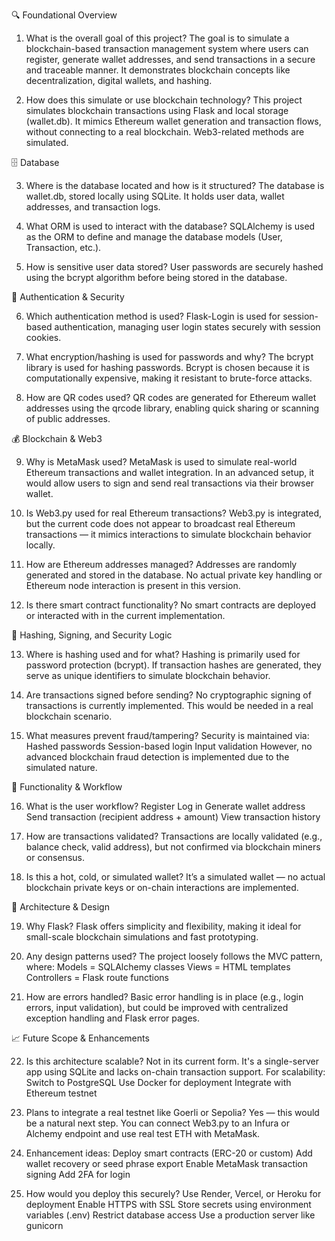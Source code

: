 🔍 Foundational Overview

1. What is the overall goal of this project?
The goal is to simulate a blockchain-based transaction management system where users can register, generate wallet addresses, and send transactions in a secure and traceable manner. It demonstrates blockchain concepts like decentralization, digital wallets, and hashing.


2. How does this simulate or use blockchain technology?
This project simulates blockchain transactions using Flask and local storage (wallet.db). It mimics Ethereum wallet generation and transaction flows, without connecting to a real blockchain. Web3-related methods are simulated.




🗄️ Database

3. Where is the database located and how is it structured?
The database is wallet.db, stored locally using SQLite. It holds user data, wallet addresses, and transaction logs.


4. What ORM is used to interact with the database?
SQLAlchemy is used as the ORM to define and manage the database models (User, Transaction, etc.).


5. How is sensitive user data stored?
User passwords are securely hashed using the bcrypt algorithm before being stored in the database.



🔐 Authentication & Security


6. Which authentication method is used?
Flask-Login is used for session-based authentication, managing user login states securely with session cookies.


7. What encryption/hashing is used for passwords and why?
The bcrypt library is used for hashing passwords. Bcrypt is chosen because it is computationally expensive, making it resistant to brute-force attacks.


8. How are QR codes used?
QR codes are generated for Ethereum wallet addresses using the qrcode library, enabling quick sharing or scanning of public addresses.




💰 Blockchain & Web3

9. Why is MetaMask used?
MetaMask is used to simulate real-world Ethereum transactions and wallet integration. In an advanced setup, it would allow users to sign and send real transactions via their browser wallet.


10. Is Web3.py used for real Ethereum transactions?
Web3.py is integrated, but the current code does not appear to broadcast real Ethereum transactions — it mimics interactions to simulate blockchain behavior locally.


11. How are Ethereum addresses managed?
Addresses are randomly generated and stored in the database. No actual private key handling or Ethereum node interaction is present in this version.


12. Is there smart contract functionality?
No smart contracts are deployed or interacted with in the current implementation.




🔗 Hashing, Signing, and Security Logic


13. Where is hashing used and for what?
Hashing is primarily used for password protection (bcrypt). If transaction hashes are generated, they serve as unique identifiers to simulate blockchain behavior.


14. Are transactions signed before sending?
No cryptographic signing of transactions is currently implemented. This would be needed in a real blockchain scenario.


15. What measures prevent fraud/tampering?
Security is maintained via:
Hashed passwords
Session-based login
Input validation
However, no advanced blockchain fraud detection is implemented due to the simulated nature.



🧪 Functionality & Workflow

16. What is the user workflow?
Register
Log in
Generate wallet address
Send transaction (recipient address + amount)
View transaction history


18. How are transactions validated?
Transactions are locally validated (e.g., balance check, valid address), but not confirmed via blockchain miners or consensus.


19. Is this a hot, cold, or simulated wallet?
It’s a simulated wallet — no actual blockchain private keys or on-chain interactions are implemented.




🧱 Architecture & Design

19. Why Flask?
Flask offers simplicity and flexibility, making it ideal for small-scale blockchain simulations and fast prototyping.


20. Any design patterns used?
The project loosely follows the MVC pattern, where:
Models = SQLAlchemy classes
Views = HTML templates
Controllers = Flask route functions


21. How are errors handled?
Basic error handling is in place (e.g., login errors, input validation), but could be improved with centralized exception handling and Flask error pages.




📈 Future Scope & Enhancements

22. Is this architecture scalable?
Not in its current form. It's a single-server app using SQLite and lacks on-chain transaction support. For scalability:
Switch to PostgreSQL
Use Docker for deployment
Integrate with Ethereum testnet


23. Plans to integrate a real testnet like Goerli or Sepolia?
Yes — this would be a natural next step. You can connect Web3.py to an Infura or Alchemy endpoint and use real test ETH with MetaMask.


24. Enhancement ideas:
Deploy smart contracts (ERC-20 or custom)
Add wallet recovery or seed phrase export
Enable MetaMask transaction signing
Add 2FA for login


26. How would you deploy this securely?
Use Render, Vercel, or Heroku for deployment
Enable HTTPS with SSL
Store secrets using environment variables (.env)
Restrict database access
Use a production server like gunicorn
